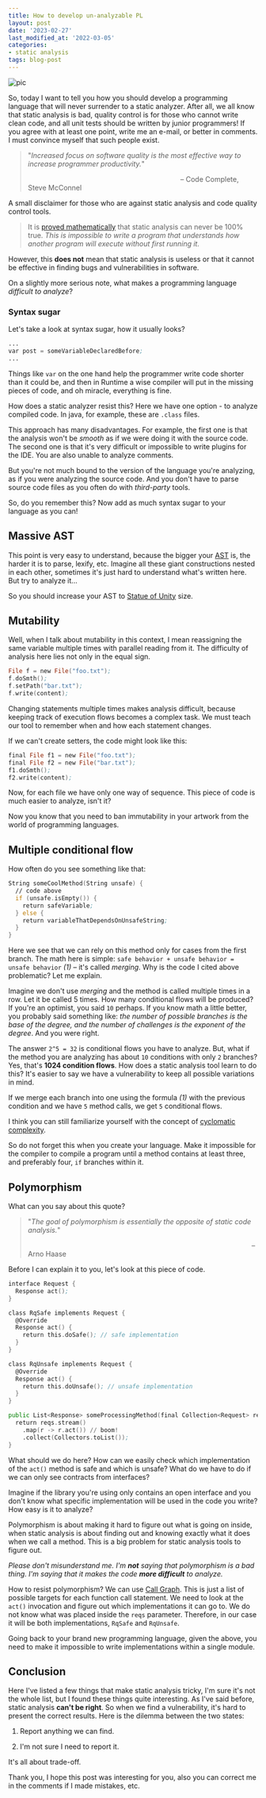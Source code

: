 ```yaml
---
title: How to develop un-analyzable PL 
layout: post
date: '2023-02-27'
last_modified_at: '2022-03-05'
categories:
- static analysis
tags: blog-post
---
```

![pic](/assets/images/un-s-a.png)

So, today I want to tell you how you should develop a programming language that will never surrender to a static analyzer. After all, we all know that static analysis is bad, quality control is for those who cannot write clean code, and all unit tests should be written by junior programmers! If you agree with at least one point, write me an e-mail, or better in comments.  I must convince myself that such people exist.
  > "*Increased focus on software quality is the most effective way to increase programmer productivity.*"
  >
  > &emsp;&emsp;&emsp;&emsp;&emsp;&emsp;&emsp;&emsp;&emsp;&emsp;&emsp;&emsp;&emsp;&emsp;&emsp;&emsp;&emsp;&emsp;&emsp;&emsp;&emsp;&emsp;– Code Complete, Steve McConnel

A small disclaimer for those who are against static analysis and code quality control tools. 
  > It is [proved mathematically](https://www.cs.virginia.edu/~robins/Turing_Paper_1936.pdf) that static analysis can never be 100% true. *This is impossible to write a program that understands how another program will execute without first running it.*

However, this **does not** mean that static analysis is useless or that it cannot be effective in finding bugs and vulnerabilities in software. 

On a slightly more serious note, what makes a programming language *difficult to analyze*?

### Syntax sugar

Let's take a look at syntax sugar, how it usually looks?


```asm
...
var post = someVariableDeclaredBefore;
...
```

Things like `var` on the one hand help the programmer write code shorter than it could be, and then in Runtime a wise compiler will put in the missing pieces of code, and oh miracle, everything is fine.


How does a static analyzer resist this? Here we have one option - to analyze compiled code. In java, for example, these are `.class` files.


This approach has many disadvantages. For example, the first one is that the analysis won't be *smooth* as if we were doing it with the source code. The second one is that it's very difficult or impossible to write plugins for the IDE. You are also unable to analyze comments.

But you're not much bound to the version of the language you're analyzing, as if you were analyzing the source code. And you don't have to parse source code files as you often do with *third-party* tools.

So, do you remember this? Now add as much syntax sugar to your language as you can!

## Massive AST

This point is very easy to understand, because the bigger your [AST](https://en.wikipedia.org/wiki/Abstract_syntax_tree) is, the harder it is to parse, lexify, etc. Imagine all these giant constructions nested in each other, sometimes it's just hard to understand what's written here. But try to analyze it...

So you should increase your AST to [Statue of Unity](https://en.wikipedia.org/wiki/Statue_of_Unity) size.

## Mutability

Well, when I talk about mutability in this context, I mean reassigning the same variable multiple times with parallel reading from it. The difficulty of analysis here lies not only in the equal sign.

```asm
File f = new File("foo.txt");
f.doSmth();
f.setPath("bar.txt");
f.write(content);
```
Changing statements multiple times makes analysis difficult, because keeping track of execution flows becomes a complex task. We must teach our tool to remember when and how each statement changes.

If we can't create setters, the code might look like this:
```asm
final File f1 = new File("foo.txt");
final File f2 = new File("bar.txt");
f1.doSmth();
f2.write(content);
```
Now, for each file we have only one way of sequence.
This piece of code is much easier to analyze, isn't it?

Now you know that you need to ban immutability in your artwork from the world of programming languages.

## Multiple conditional flow

How often do you see something like that:
```asm
String someCoolMethod(String unsafe) {
  // code above
  if (unsafe.isEmpty()) {
    return safeVariable;
  } else {
    return variableThatDependsOnUnsafeString;
  }
}
```
Here we see that we can rely on this method only for cases from the first branch. The math here is simple:
`safe behavior + unsafe behavior = unsafe behavior` *(1)* – it's called *merging*. Why is the code I cited above problematic? Let me explain. 

Imagine we don't use *merging* and the method is called multiple times in a row.
Let it be called 5 times. How many conditional flows will be produced?
If you're an optimist, you said `10` perhaps. If you know math a little better, you probably said something like: *the number of possible branches is the base of the degree, and the number of challenges is the exponent of the degree*. And you were right.

The answer `2^5 = 32` is conditional flows you have to analyze. But, what if the method you are analyzing has about `10` conditions with only `2` branches? Yes, that's **1024 condition flows**. How does a static analysis tool learn to do this?
It's easier to say we have a vulnerability to keep all possible variations in mind.

If we merge each branch into one using the formula *(1)* with the previous condition and we have `5` method calls, we get `5` conditional flows.

I think you can still familiarize yourself with the concept of [cyclomatic complexity](https://en.wikipedia.org/wiki/Cyclomatic_complexity).


So do not forget this when you create your language. Make it impossible for the compiler to compile a program until a method contains at least three, and preferably four, `if` branches within it.


## Polymorphism

What can you say about this quote?
  > "*The goal of polymorphism is essentially the opposite of static code analysis.*"
  >
  > &emsp;&emsp;&emsp;&emsp;&emsp;&emsp;&emsp;&emsp;&emsp;&emsp;&emsp;&emsp;&emsp;&emsp;&emsp;&emsp;&emsp;&emsp;&emsp;&emsp;&emsp;&emsp;&emsp;&emsp;&emsp;&emsp;&emsp;&emsp;&emsp;&emsp;&emsp;&emsp; – Arno Haase

Before I can explain it to you, let's look at this piece of code.
```asm
interface Request {
  Response act();
}

class RqSafe implements Request { 
  @Override
  Response act() {
    return this.doSafe(); // safe implementation
  }
}

class RqUnsafe implements Request { 
  @Override
  Response act() {
    return this.doUnsafe(); // unsafe implementation
  }
}

public List<Response> someProcessingMethod(final Collection<Request> reqs) {
  return reqs.stream()
    .map(r -> r.act()) // boom!
    .collect(Collectors.toList());
}
```

What should we do here? How can we easily check which implementation of the `act()` method is safe and which is unsafe? What do we have to do if we can only see contracts from interfaces? 

Imagine if the library you're using only contains an open interface and you don't know what specific implementation will be used in the code you write? How easy is it to analyze?

Polymorphism is about making it hard to figure out what is going on inside, when static analysis is about finding out and knowing exactly what it does when we call a method. This is a big problem for static analysis tools to figure out.

*Please don't misunderstand me. I'm **not** saying that polymorphism is a bad thing. I'm saying that it makes the code **more difficult** to analyze.*

How to resist polymorphism? We can use [Call Graph](https://en.wikipedia.org/wiki/Call_graph). This is just a list of possible targets for each function call statement. We need to look at the `act()` invocation and figure out which implementations it can go to. We do not know what was placed inside the `reqs` parameter. Therefore, in our case it will be both implementations, `RqSafe` and `RqUnsafe`.

Going back to your brand new programming language, given the above, you need to make it impossible to write implementations within a single module.


## Conclusion

Here I've listed a few things that make static analysis tricky, I'm sure it's not the whole list, but I found these things quite interesting. As I've said before, static analysis **can't be right**. So when we find a vulnerability, it's hard to present the correct results. Here is the dilemma between the two states:
 
 1) Report anything we can find.

 2) I'm not sure I need to report it.

It's all about trade-off. 

Thank you, I hope this post was interesting for you, also you can correct me in the comments if I made mistakes, etc.

